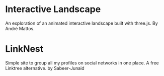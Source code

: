 # Interactive Landscape

An exploration of an animated interactive landscape built with three.js. By André Mattos.

# LinkNest 
Simple site to group all my profiles on social networks in one place. A free Linktree alternative. by Sabeer-Junaid


